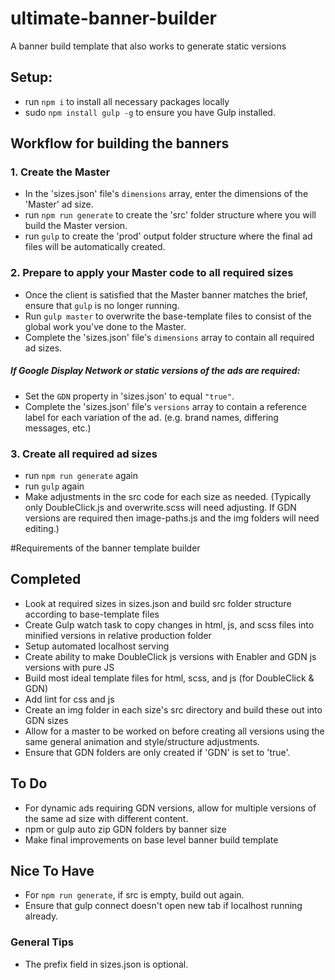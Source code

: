 # ultimate-banner-builder
A banner build template that also works to generate static versions

## Setup:
- run `npm i` to install all necessary packages locally
- sudo `npm install gulp -g` to ensure you have Gulp installed.

## Workflow for building the banners
### 1. Create the Master
- In the 'sizes.json' file's `dimensions` array, enter the dimensions of the 'Master' ad size. 
- run `npm run generate` to create the 'src' folder structure where you will build the Master version.
- run `gulp` to create the 'prod' output folder structure where the final ad files will be automatically created.

### 2. Prepare to apply your Master code to all required sizes
- Once the client is satisfied that the Master banner matches the brief, ensure that `gulp` is no longer running.
- Run `gulp master` to overwrite the base-template files to consist of the global work you've done to the Master.
- Complete the 'sizes.json' file's `dimensions` array to contain all required ad sizes. 

##### If Google Display Network or static versions of the ads are required:
- Set the `GDN` property in 'sizes.json' to equal `"true"`. 
- Complete the 'sizes.json' file's `versions` array to contain a reference label for each variation of the ad. (e.g. brand names, differing messages, etc.) 

### 3. Create all required ad sizes
- run `npm run generate` again
- run `gulp` again
- Make adjustments in the src code for each size as needed. (Typically only DoubleClick.js and overwrite.scss will need adjusting. If GDN versions are required then image-paths.js and the img folders will need editing.)


#Requirements of the banner template builder
## Completed
- Look at required sizes in sizes.json and build src folder structure according to base-template files
- Create Gulp watch task to copy changes in html, js, and scss files into minified versions in relative production folder
- Setup automated localhost serving
- Create ability to make DoubleClick js versions with Enabler and GDN js versions with pure JS
- Build most ideal template files for html, scss, and js (for DoubleClick & GDN)
- Add lint for css and js
- Create an img folder in each size's src directory and build these out into GDN sizes
- Allow for a master to be worked on before creating all versions using the same general animation and style/structure adjustments.
- Ensure that GDN folders are only created if 'GDN' is set to 'true'.

## To Do
- For dynamic ads requiring GDN versions, allow for multiple versions of the same ad size with different content.
- npm or gulp auto zip GDN folders by banner size
- Make final improvements on base level banner build template

## Nice To Have
- For `npm run generate`, if src is empty, build out again. 
- Ensure that gulp connect doesn't open new tab if localhost running already.

### General Tips
- The prefix field in sizes.json is optional.